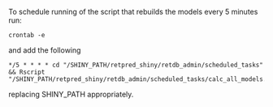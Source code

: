 To schedule running of the script that rebuilds the models every 5 minutes run:
```
crontab -e
```

and add the following

```
*/5 * * * * cd "/SHINY_PATH/retpred_shiny/retdb_admin/scheduled_tasks" && Rscript "/SHINY_PATH/retpred_shiny/retdb_admin/scheduled_tasks/calc_all_models.R"
```
replacing SHINY_PATH appropriately.
